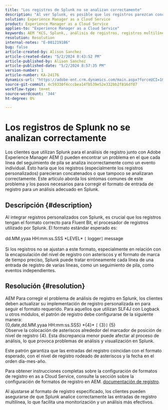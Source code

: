 ```yaml
---
title: "Los registros de Splunk no se analizan correctamente"
description: "Al ver Splunk, es posible que los registros parezcan concatenados y no se analicen correctamente debido a formatos de registro personalizados incorrectos"
solution: Experience Manager as a Cloud Service
product: Experience Manager as a Cloud Service
applies-to: "Experience Manager as a Cloud Service"
keywords: AEM "KCS, Splunk,, análisis de registros, registros multilínea, bit fluido, formato de registro, seguimiento de pila, configuración de registro"
resolution: Resolution
internal-notes: "E-001219186"
bug: false
article-created-by: Alison Sanchez
article-created-date: "5/2/2024 8:43:52 PM"
article-published-by: Alison Sanchez
article-published-date: "5/2/2024 8:57:35 PM"
version-number: 1
article-number: KA-24176
dynamics-url: "https://adobe-ent.crm.dynamics.com/main.aspx?forceUCI=1&pagetype=entityrecord&etn=knowledgearticle&id=c1f309aa-c408-ef11-9f8a-6045bd034c54"
source-git-commit: 4c59330f4cccbea14fb539e52e332bb2f816df07
workflow-type: tm+mt
source-wordcount: '344'
ht-degree: 0%

---
```


# Los registros de Splunk no se analizan correctamente


Los clientes que utilizan Splunk para el análisis de registro junto con Adobe Experience Manager AEM () pueden encontrar un problema en el que cada línea del seguimiento de pila se analiza incorrectamente como un evento individual. Esto haría que los registros (especialmente los registros personalizados) parecieran concatenados o que tampoco se analizaran correctamente. Este artículo aborda los síntomas comunes de este problema y los pasos necesarios para corregir el formato de entrada de registro para un análisis adecuado en Splunk.

## Descripción {#description}


Al integrar registros personalizados con Splunk, es crucial que los registros tengan el formato correcto para Fluent Bit, el procesador de registros utilizado por Splunk. El formato estándar esperado es:
<br><br>dd.MM.yyaa HH:mm:ss.SSS \*LEVEL\* `[` logger`]`  message<br><br>
Si los registros no se ajustan a este formato, especialmente en relación con la encapsulación del nivel de registro con asteriscos y el formato de marca de tiempo preciso, Splunk puede tratar erróneamente cada línea de una entrada de registro de varias líneas, como un seguimiento de pila, como eventos independientes.


## Resolución {#resolution}


AEM Para corregir el problema de análisis de registro en Splunk, los clientes deben actualizar su implementación de registro personalizada en para seguir el formato requerido. Para aquellos que utilizan SLF4J con Logback u otros módulos, el patrón de registro debe configurarse de la siguiente manera:
<br>{0,date,dd.MM.yyaa HH:mm:ss.SSS} \*{4}\* `[` {3}`]`  {5}<br>
Observe la colocación de asteriscos alrededor del marcador de posición de nivel de registro {4}. Esta discrepancia menor puede afectar al proceso de análisis, lo que provoca problemas de análisis y visualización en Splunk.

Este patrón garantiza que las entradas del registro coincidan con el formato esperado, con el nivel de registro rodeado de asteriscos y la fecha en el orden día-mes-año.

Para obtener instrucciones completas sobre la configuración de formatos de registro en as a Cloud Service, consulte la sección sobre la configuración de formatos de registro en AEM. [documentación de registro](https://experienceleague.adobe.com/docs/experience-manager-cloud-service/content/implementing/developing/logging.html?lang=en).

Al ajustarse al formato de registro especificado, los clientes pueden asegurarse de que Splunk analice correctamente las entradas de registro multilínea, lo que facilita una monitorización y un análisis más efectivos.

